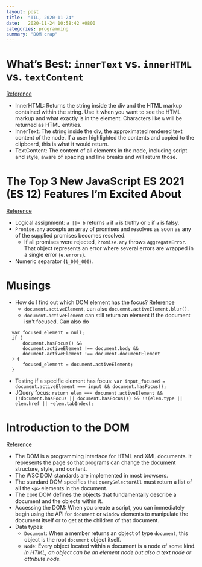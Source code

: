 ```yaml
---
layout: post
title:  "TIL, 2020-11-24"
date:   2020-11-24 10:58:42 +0800
categories: programming
summary: "DOM crap"
---
```


# What’s Best: `innerText` vs. `innerHTML` vs. `textContent`
[Reference](https://medium.com/better-programming/whats-best-innertext-vs-innerhtml-vs-textcontent-903ebc43a3fc)

- InnerHTML: Returns the string inside the div and the HTML markup contained within the string. Use it when you want to see the HTML markup and what exactly is in the element. Characters like `&` will be returned as HTML entities.
- InnerText: The string inside the div, the approximated rendered text content of the node. If a user highlighted the contents and copied to the clipboard, this is what it would return.
- TextContent: The content of all elements in the node, including script and style, aware of spacing and line breaks and will return those.

# The Top 3 New JavaScript ES 2021 (ES 12) Features I’m Excited About
[Reference](https://medium.com/better-programming/the-top-3-new-javascript-es-2021-es-12-features-im-excited-about-a3ac129efbb2)

- Logical assignment: `a ||= b` returns `a` if `a` is truthy or `b` if `a` is falsy.
- `Promise.any` accepts an array of promises and resolves as soon as any of the supplied promises becomes resolved.
  - If all promises were rejected, `Promise.any` throws `AggregateError`. That object represents an error where several errors are wrapped in a single error (`e.errors`).
- Numeric separator (`1_000_000`).

# Musings

- How do I find out which DOM element has the focus? [Reference](https://stackoverflow.com/questions/497094/how-do-i-find-out-which-dom-element-has-the-focus)
  - `document.activeElement`, can also `docuemnt.activeElement.blur()`.
  - `document.activeElement` can still return an element if the document isn't focused. Can also do

```
  var focused_element = null;
  if (
      document.hasFocus() &&
      document.activeElement !== document.body &&
      document.activeElement !== document.documentElement
  ) {
      focused_element = document.activeElement;
  }
```

  - Testing if a specific element has focus: `var input_focused = document.activeElement === input && document.hasFocus();`
  - JQuery focus: `return elem === document.activeElement && (!document.hasFocus || document.hasFocus()) && !!(elem.type || elem.href || ~elem.tabIndex);`

# Introduction to the DOM
[Reference](https://developer.mozilla.org/en-US/docs/Web/API/Document_Object_Model/Introduction)

- The DOM is a programming interface for HTML and XML documents. It represents the page so that programs can change the document structure, style, and content.
- The W3C DOM standards are implemented in most browsers.
- The standard DOM specifies that `querySelectorAll` must return a list of all the `<p>` elements in the document.
- The core DOM defines the objects that fundamentally describe a document and the objects within it.
- Accessing the DOM: When you create a script, you can immediately begin using the API for `document` or `window` elements to manipulate the document itself or to get at the children of that document.
- Data types:
  - `Document`: When a member returns an object of type `document`, this object is the root `document` object itself.
  - `Node`: Every object located within a document is a node of some kind. *In HTML, an object can be an element node but also a text node or attribute node.*
